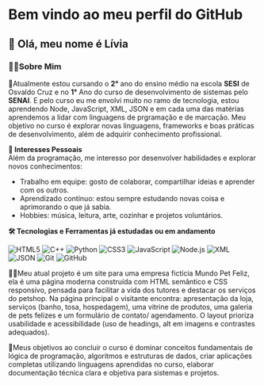 # Bem vindo ao meu perfil do GitHub
## 👋 Olá, meu nome é Lívia  
### 👩‍💻Sobre Mim
 
🌱Atualmente estou cursando o **2°** ano do ensino médio na escola **SESI** de Osvaldo Cruz e no **1°** Ano do curso de desenvolvimento de sistemas pelo **SENAI**. E pelo curso eu me envolvi muito no ramo de tecnologia, estou aprendendo Node, JavaScript, XML, JSON e em cada uma das matérias aprendemos a lidar com linguagens de prgramação e de marcação. Meu objetivo no curso é explorar novas linguagens, frameworks e boas práticas de desenvolvimento, além de adquirir conhecimento profissional.  

**🌟 Interesses Pessoais**  
Além da programação, me interesso por desenvolver habilidades e explorar novos conhecimentos: 
- Trabalho em equipe: gosto de colaborar, compartilhar ideias e aprender com os outros.  
- Aprendizado contínuo: estou sempre estudando novas coisa e aprimorando o que já sabia.  
- Hobbies: música, leitura, arte, cozinhar e projetos voluntários.
  
  
**🛠️ Tecnologias e Ferramentas já estudadas ou em andamento**  

![HTML5](https://img.shields.io/badge/HTML5-E34F26?style=for-the-badge&logo=html5&logoColor=white)
![C++](https://img.shields.io/badge/C++-00599C?style=for-the-badge&logo=c%2B%2B&logoColor=white)
![Python](https://img.shields.io/badge/Python-3776AB?style=for-the-badge&logo=python&logoColor=white)
![CSS3](https://img.shields.io/badge/CSS3-1572B6?style=for-the-badge&logo=css3&logoColor=white)
![JavaScript](https://img.shields.io/badge/JavaScript-F7DF1E?style=for-the-badge&logo=javascript&logoColor=black)
![Node.js](https://img.shields.io/badge/Node.js-339933?style=for-the-badge&logo=nodedotjs&logoColor=white)
![XML](https://img.shields.io/badge/XML-005571?style=for-the-badge)
![JSON](https://img.shields.io/badge/JSON-000000?style=for-the-badge&logo=json&logoColor=white)
![Git](https://img.shields.io/badge/Git-F05032?style=for-the-badge&logo=git&logoColor=white)
![GitHub](https://img.shields.io/badge/GitHub-181717?style=for-the-badge&logo=github&logoColor=white)  

👩‍💻Meu atual projeto é um site para uma empresa fictícia Mundo Pet Feliz, ela é uma página moderna construída com HTML semântico e CSS responsivo, pensada para facilitar a vida dos tutores e destacar os serviços do petshop. Na página principal o visitante encontra: apresentação da loja, serviços (banho, tosa, hospedagem), uma vitrine de produtos, uma galeria de pets felizes e um formulário de contato/ agendamento. O layout prioriza usabilidade e acessibilidade (uso de headings, alt em imagens e contrastes adequados).  

🎯Meus objetivos ao concluir o curso é dominar conceitos fundamentais de lógica de programação, algoritmos e estruturas de dados, criar aplicações completas utilizando linguagens aprendidas no curso, elaborar documentação técnica clara e objetiva para sistemas e projetos.  
